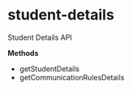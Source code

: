 # student-details
Student Details API

**Methods**

  * getStudentDetails
  * getCommunicationRulesDetails